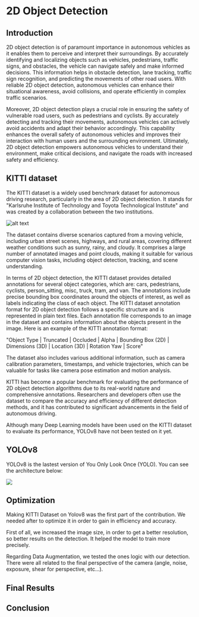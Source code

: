 # 2D Object Detection

## Introduction

2D object detection is of paramount importance in autonomous vehicles as it enables them to perceive and interpret their surroundings. By accurately identifying and localizing objects such as vehicles, pedestrians, traffic signs, and obstacles, the vehicle can navigate safely and make informed decisions. This information helps in obstacle detection, lane tracking, traffic sign recognition, and predicting the movements of other road users. With reliable 2D object detection, autonomous vehicles can enhance their situational awareness, avoid collisions, and operate efficiently in complex traffic scenarios.

Moreover, 2D object detection plays a crucial role in ensuring the safety of vulnerable road users, such as pedestrians and cyclists. By accurately detecting and tracking their movements, autonomous vehicles can actively avoid accidents and adapt their behavior accordingly. This capability enhances the overall safety of autonomous vehicles and improves their interaction with human users and the surrounding environment. Ultimately, 2D object detection empowers autonomous vehicles to understand their environment, make critical decisions, and navigate the roads with increased safety and efficiency.

## KITTI dataset
The KITTI dataset is a widely used benchmark dataset for autonomous driving research, particularly in the area of 2D object detection. It stands for "Karlsruhe Institute of Technology and Toyota Technological Institute" and was created by a collaboration between the two institutions.

![alt text](https://www.cvlibs.net/datasets/kitti/results/e110715461db375dfdbf3d2cb8c8daad73ce0022/image_2/0000000000.png)

The dataset contains diverse scenarios captured from a moving vehicle, including urban street scenes, highways, and rural areas, covering different weather conditions such as sunny, rainy, and cloudy. It comprises a large number of annotated images and point clouds, making it suitable for various computer vision tasks, including object detection, tracking, and scene understanding.

In terms of 2D object detection, the KITTI dataset provides detailed annotations for several object categories, which are: cars, pedestrians, cyclists, person_sitting, misc, truck, tram, and van. The annotations include precise bounding box coordinates around the objects of interest, as well as labels indicating the class of each object. 
The KITTI dataset annotation format for 2D object detection follows a specific structure and is represented in plain text files. Each annotation file corresponds to an image in the dataset and contains information about the objects present in the image. Here is an example of the KITTI annotation format:

"Object Type | Truncated | Occluded | Alpha | Bounding Box (2D) | Dimensions (3D) | Location (3D) | Rotation Yaw | Score"

The dataset also includes various additional information, such as camera calibration parameters, timestamps, and vehicle trajectories, which can be valuable for tasks like camera pose estimation and motion analysis.

KITTI has become a popular benchmark for evaluating the performance of 2D object detection algorithms due to its real-world nature and comprehensive annotations. Researchers and developers often use the dataset to compare the accuracy and efficiency of different detection methods, and it has contributed to significant advancements in the field of autonomous driving.

Although many Deep Learning models have been used on the KITTI dataset to evaluate its performance, YOLOv8 have not been tested on it yet.


## YOLOv8

YOLOv8 is the lastest version of You Only Look Once (YOLO). You can see the architecture below:

<img src="https://user-images.githubusercontent.com/27466624/239739723-57391d0f-1848-4388-9f30-88c2fb79233f.jpg">


## Optimization

Making KITTI Dataset on Yolov8 was the first part of the contribution. We needed after to optimize it in order to gain in efficiency and accuracy.

First of all, we increased the image size, in order to get a better resolution, so better results on the detection. It helped the model to train more precisely.

Regarding Data Augmentation, we tested the ones logic with our detection. There were all related to the final perspective of the camera (angle, noise, exposure, shear for perspective, etc...).

## Final Results
## Conclusion
